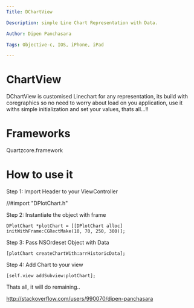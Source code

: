 ```yaml
---
Title: DChartView

Description: simple Line Chart Representation with Data.

Author: Dipen Panchasara

Tags: Objective-c, IOS, iPhone, iPad

---
```


ChartView
=========
DChartView is customised Linechart for any representation,
its build with coregraphics so no need to worry about load on you application, 
use it withs simple initialization and set your values, thats all...!!

Frameworks
=========
Quartzcore.framework

How to use it
==================

Step 1: Import Header to your ViewController

//#import "DPlotChart.h"

Step 2: Instantiate the object with frame

    DPlotChart *plotChart = [[DPlotChart alloc] initWithFrame:CGRectMake(10, 70, 250, 300)];

Step 3: Pass NSOrdeset Object with Data

    [plotChart createChartWith:arrHistoricData];

Step 4: Add Chart to your view

    [self.view addSubview:plotChart];

Thats all, it will do remaining..

http://stackoverflow.com/users/990070/dipen-panchasara

